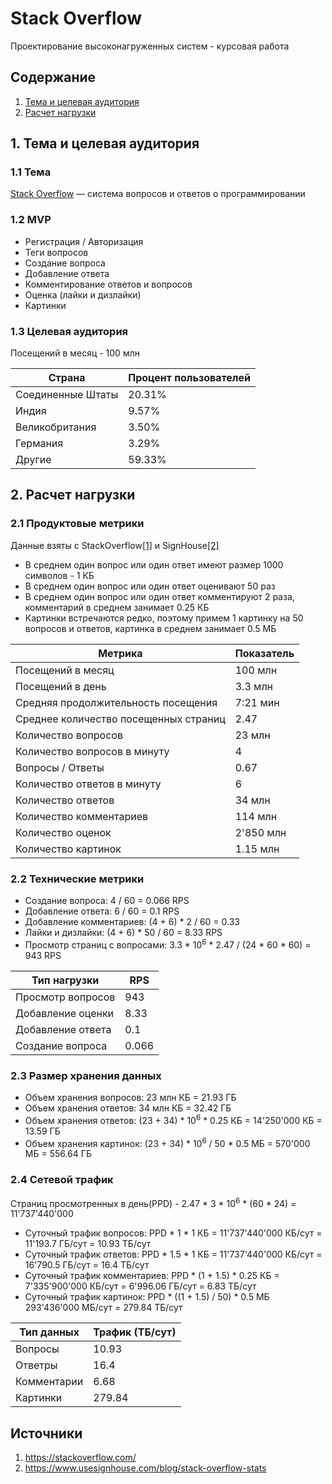 # Stack Overflow
Проектирование высоконагруженных систем - курсовая работа

## Содержание
1. [Тема и целевая аудитория](#1)
2. [Расчет нагрузки](#2)

<a name="1"> </a>
## 1. Тема и целевая аудитория 

### 1.1 Тема 
[Stack Overflow](https://stackoverflow.com/) — система вопросов и ответов о программировании

### 1.2 MVP

- Регистрация / Авторизация
- Теги вопросов
- Создание вопроса
- Добавление ответа
- Комментирование ответов и вопросов
- Оценка (лайки и дизлайки)
- Картинки

### 1.3 Целевая аудитория 

Посещений в месяц - 100 млн

| Страна            | Процент пользователей |
| ----------------- | --------------------- |
| Соединенные Штаты | 20.31%                |
| Индия             | 9.57%                 |
| Великобритания    | 3.50%                 |
| Германия          | 3.29%                 |
| Другие            | 59.33%                |

<a name="2"> </a>
## 2. Расчет нагрузки 

### 2.1 Продуктовые метрики 

Данные взяты с StackOverflow[[1]](https://stackoverflow.com/) и SignHouse[[2]](https://www.usesignhouse.com/blog/stack-overflow-stats)

- В среднем один вопрос или один ответ имеют размер 1000 символов - 1 КБ
- В среднем один вопрос или один ответ оценивают 50 раз
- В среднем один вопрос или один ответ комментируют 2 раза, комментарий в среднем занимает 0.25 КБ
- Картинки встречаются редко, поэтому примем 1 картинку на 50 вопросов и ответов, картинка в среднем занимает 0.5 МБ

| Метрика                               | Показатель |
| ------------------------------------- | ---------- |
| Посещений в месяц                     | 100 млн    |
| Посещений в день                      | 3.3 млн    |
| Средняя продолжительность посещения   | 7:21 мин   |
| Среднее количество посещенных страниц | 2.47       |
| Количество вопросов                   | 23 млн     |
| Количество вопросов в минуту          | 4          |
| Вопросы / Ответы                      | 0.67       |
| Количество ответов в минуту           | 6          |
| Количество ответов                    | 34 млн     |
| Количество комментариев               | 114 млн    |
| Количество оценок                     | 2'850 млн  |
| Количество картинок                   | 1.15 млн   |

### 2.2 Технические метрики

- Создание вопроса: 4 / 60 = 0.066 RPS
- Добавление ответа: 6 / 60 = 0.1 RPS
- Добавление комментариев: (4 + 6) * 2 / 60 = 0.33
- Лайки и дизлайки: (4 + 6) * 50 / 60 = 8.33 RPS
- Просмотр страниц с вопросами: 3.3 * 10<sup>6</sup> * 2.47 / (24 * 60 * 60) = 943 RPS

| Тип нагрузки      | RPS   |
| ----------------- | ----- |
| Просмотр вопросов | 943   |
| Добавление оценки | 8.33  |
| Добавление ответа | 0.1   |
| Создание вопроса  | 0.066 |

### 2.3 Размер хранения данных

- Объем хранения вопросов: 23 млн КБ = 21.93 ГБ
- Объем хранения ответов: 34 млн КБ = 32.42 ГБ
- Объем хранения ответов: (23 + 34) * 10<sup>6</sup> * 0.25 КБ = 14'250'000 КБ = 13.59 ГБ
- Объем хранения картинок: (23 + 34) * 10<sup>6</sup> / 50 * 0.5 МБ = 570'000 МБ = 556.64 ГБ

### 2.4 Cетевой трафик

Страниц просмотренных в день(PPD) - 2.47 * 3 * 10<sup>6</sup> * (60 * 24) = 11'737'440'000

- Суточный трафик вопросов: PPD * 1 * 1 КБ = 11'737'440'000 КБ/сут = 11'193.7 ГБ/сут = 10.93 ТБ/сут
- Суточный трафик ответов: PPD * 1.5 * 1 КБ = 11'737'440'000 КБ/сут = 16'790.5 ГБ/сут = 16.4 ТБ/сут
- Суточный трафик комментариев: PPD * (1 + 1.5) * 0.25 КБ = 7'335'900'000 КБ/сут = 6'996.06 ГБ/сут = 6.83 ТБ/сут
- Суточный трафик картинок: PPD * ((1 + 1.5) / 50) * 0.5 МБ 293'436'000 МБ/сут = 279.84 ТБ/сут


| Тип данных  | Трафик (ТБ/сут)     |
| ----------- | ------------------- |
| Вопросы     | 10.93               |
| Ответры     | 16.4                |
| Комментарии | 6.68                |
| Картинки    | 279.84              |

## Источники 

1. https://stackoverflow.com/
2. https://www.usesignhouse.com/blog/stack-overflow-stats
